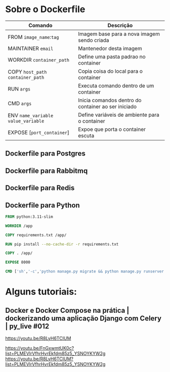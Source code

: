 # Sobre o Dockerfile

Comando | Descrição
---|---
FROM `image_name`:`tag` | Imagem base para a nova imagem sendo criada
MAINTAINER `email`| Mantenedor desta imagem
WORKDIR `container_path` | Define uma pasta padrao no container
COPY `host_path` `container_path` | Copia coisa do local para o container
RUN `args` | Executa comando dentro de um container
CMD `args` | Inicia comandos dentro do container ao ser iniciado
ENV `name_variable` `value_variable` | Define variáveis de ambiente para o container
EXPOSE [`port_container`] | Expoe que porta o container escuta

## Dockerfile para Postgres

## Dockerfile para Rabbitmq

## Dockerfile para Redis

## Dockerfile para Python

```Dockerfile
FROM python:3.11-slim

WORKDIR /app

COPY requirements.txt /app/

RUN pip install --no-cache-dir -r requirements.txt

COPY . /app/

EXPOSE 8000

CMD ['sh','-c','python manage.py migrate && python manage.py runserver 0.0.0.0:8000]
```


# Alguns tutoriais:

## Docker e Docker Compose na prática | dockerizando uma aplicação Django com Celery | py_live #012
https://youtu.be/R8LyH6TCIUM


https://youtu.be/FnGxwmtUK0c?list=PLMEVlrVfhrHvrEkfdm85z5_YSNOYKYW2g
https://youtu.be/R8LyH6TCIUM?list=PLMEVlrVfhrHvrEkfdm85z5_YSNOYKYW2g